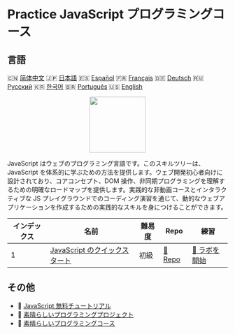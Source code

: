 # Practice JavaScript プログラミングコース

## 言語

🇨🇳 [简体中文](README_zh.md) 🇯🇵 [日本語](README_ja.md) 🇪🇸 [Español](README_es.md) 🇫🇷 [Français](README_fr.md) 🇩🇪 [Deutsch](README_de.md) 🇷🇺 [Русский](README_ru.md) 🇰🇷 [한국어](README_ko.md) 🇧🇷 [Português](README_pt.md) 🇺🇸 [English](README.md) 

<div align="center">
<img width="128px" src="https://file.labex.io/path/ztG7iIXOkx2u.png">
</div>

JavaScript はウェブのプログラミング言語です。このスキルツリーは、JavaScript を体系的に学ぶための方法を提供します。ウェブ開発初心者向けに設計されており、コアコンセプト、DOM 操作、非同期プログラミングを理解するための明確なロードマップを提供します。実践的な非動画コースとインタラクティブな JS プレイグラウンドでのコーディング演習を通じて、動的なウェブアプリケーションを作成するための実践的なスキルを身につけることができます。

|   インデックス | 名前                                                                                     | 難易度   | Repo                                                                 | 練習                                                                     |
|----------------|------------------------------------------------------------------------------------------|----------|----------------------------------------------------------------------|--------------------------------------------------------------------------|
|              1 | [JavaScript のクイックスタート](https://labex.io/ja/courses/quick-start-with-javascript) | 初級     | [🔗 Repo](https://github.com/labex-labs/quick-start-with-javascript) | [🚀 ラボを開始](https://labex.io/ja/courses/quick-start-with-javascript) |

## その他

- 🔗 [JavaScript 無料チュートリアル](https://github.com/labex-labs/javascript-free-tutorials)
- 🔗 [素晴らしいプログラミングプロジェクト](https://github.com/labex-labs/awesome-programming-projects)
- 🔗 [素晴らしいプログラミングコース](https://github.com/labex-labs/awesome-programming-courses)

